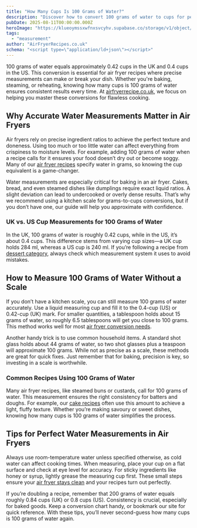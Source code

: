 ```yaml
---
title: "How Many Cups Is 100 Grams of Water?"
description: "Discover how to convert 100 grams of water to cups for perfect air fryer recipes every time. Get precise measurements in seconds!"
pubDate: 2025-08-11T00:00:00.000Z
heroImage: "https://klueoymssxwfnxsvcyhv.supabase.co/storage/v1/object/public/md/how-many-cups-is-100-grams-of-water-247d2c36.webp"
tags:
  - "measurement"
author: "AirFryerRecipes.co.uk"
schema: "<script type=\"application/ld+json\"></script>"
---
```


<p>100 grams of water equals approximately 0.42 cups in the UK and 0.4 cups in the US. This conversion is essential for air fryer recipes where precise measurements can make or break your dish. Whether you're baking, steaming, or reheating, knowing how many cups is 100 grams of water ensures consistent results every time. At <a href=https://www.airfryerrecipe.co.uk/>airfryerrecipe.co.uk</a>, we focus on helping you master these conversions for flawless cooking.</p>

<h2>Why Accurate Water Measurements Matter in Air Fryers</h2>
<p>Air fryers rely on precise ingredient ratios to achieve the perfect texture and doneness. Using too much or too little water can affect everything from crispiness to moisture levels. For example, adding 100 grams of water when a recipe calls for it ensures your food doesn’t dry out or become soggy. Many of our <a href=https://www.airfryerrecipe.co.uk/recipes>air fryer recipes</a> specify water in grams, so knowing the cup equivalent is a game-changer.</p>
<p>Water measurements are especially critical for baking in an air fryer. Cakes, bread, and even steamed dishes like dumplings require exact liquid ratios. A slight deviation can lead to undercooked or overly dense results. That’s why we recommend using a kitchen scale for grams-to-cups conversions, but if you don’t have one, our guide will help you approximate with confidence.</p>

<h3>UK vs. US Cup Measurements for 100 Grams of Water</h3>
<p>In the UK, 100 grams of water is roughly 0.42 cups, while in the US, it’s about 0.4 cups. This difference stems from varying cup sizes—a UK cup holds 284 ml, whereas a US cup is 240 ml. If you’re following a recipe from <a href=https://www.airfryerrecipe.co.uk/recipe-category/dessert>dessert category</a>, always check which measurement system it uses to avoid mistakes.</p>

<h2>How to Measure 100 Grams of Water Without a Scale</h2>
<p>If you don’t have a kitchen scale, you can still measure 100 grams of water accurately. Use a liquid measuring cup and fill it to the 0.4-cup (US) or 0.42-cup (UK) mark. For smaller quantities, a tablespoon holds about 15 grams of water, so roughly 6.5 tablespoons will get you close to 100 grams. This method works well for most <a href=https://www.airfryerrecipe.co.uk/air-fryer-conversion-chart>air fryer conversion needs</a>.</p>
<p>Another handy trick is to use common household items. A standard shot glass holds about 44 grams of water, so two shot glasses plus a teaspoon will approximate 100 grams. While not as precise as a scale, these methods are great for quick fixes. Just remember that for baking, precision is key, so investing in a scale is worthwhile.</p>

<h3>Common Recipes Using 100 Grams of Water</h3>
<p>Many air fryer recipes, like steamed buns or custards, call for 100 grams of water. This measurement ensures the right consistency for batters and doughs. For example, our <a href=https://www.airfryerrecipe.co.uk/recipe-category/cakes>cake recipes</a> often use this amount to achieve a light, fluffy texture. Whether you’re making savoury or sweet dishes, knowing how many cups is 100 grams of water simplifies the process.</p>

<h2>Tips for Perfect Water Measurements in Air Fryers</h2>
<p>Always use room-temperature water unless specified otherwise, as cold water can affect cooking times. When measuring, place your cup on a flat surface and check at eye level for accuracy. For sticky ingredients like honey or syrup, lightly grease the measuring cup first. These small steps ensure your <a href=https://www.airfryerrecipe.co.uk/air-fryer-cleaner>air fryer stays clean</a> and your recipes turn out perfectly.</p>
<p>If you’re doubling a recipe, remember that 200 grams of water equals roughly 0.84 cups (UK) or 0.8 cups (US). Consistency is crucial, especially for baked goods. Keep a conversion chart handy, or bookmark our site for quick reference. With these tips, you’ll never second-guess how many cups is 100 grams of water again.</p>